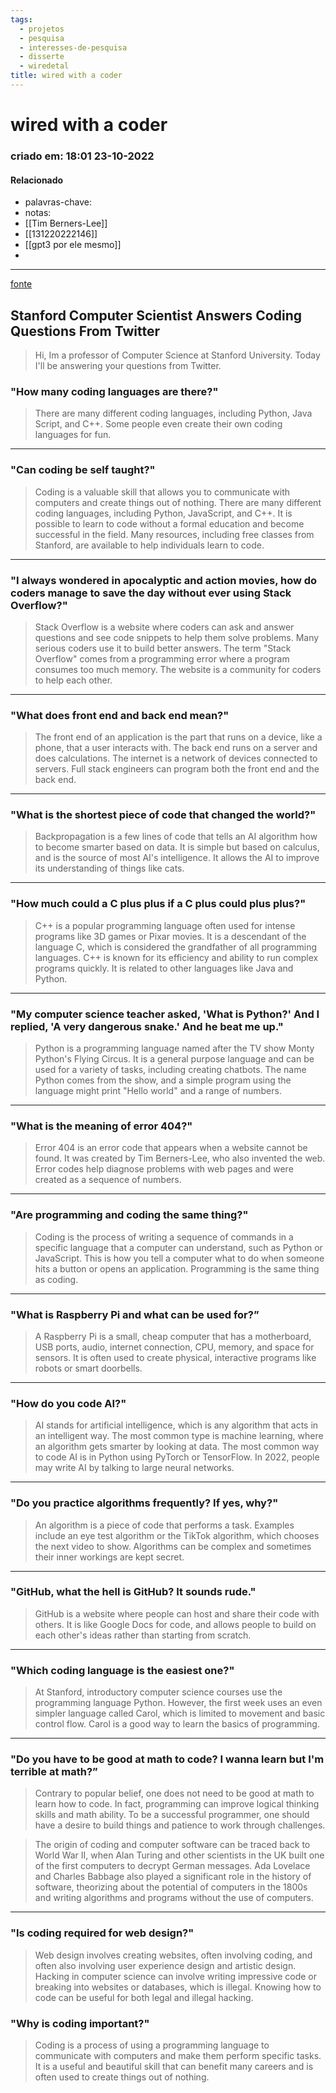 ```yaml
---
tags:
  - projetos
  - pesquisa
  - interesses-de-pesquisa
  - disserte
  - wiredetal
title: wired with a coder
---
```

# wired with a coder
### criado em: 18:01 23-10-2022

#### Relacionado
- palavras-chave: 
- notas:
- [[Tim Berners-Lee]]
- [[131220222146]]
- [[gpt3 por ele mesmo]]
- 

---
[fonte](https://www.youtube.com/watch?v=1yyRvyNQ5rQ)
## Stanford Computer Scientist Answers Coding Questions From Twitter

>Hi, Im a professor of Computer Science at Stanford University.
Today I'll be answering your questions from Twitter.

### "How many coding languages are there?"

>There are many different coding languages, including Python, Java Script, and C++. Some people even create their own coding languages for fun.

---

### "Can coding be self taught?" 
>Coding is a valuable skill that allows you to communicate with computers and create things out of nothing. There are many different coding languages, including Python, JavaScript, and C++. It is possible to learn to code without a formal education and become successful in the field. Many resources, including free classes from Stanford, are available to help individuals learn to code.

---

### "I always wondered in apocalyptic and action movies, how do coders manage to save the day without ever using Stack Overflow?"

>Stack Overflow is a website where coders can ask and answer questions and see code snippets to help them solve problems. Many serious coders use it to build better answers. The term "Stack Overflow" comes from a programming error where a program consumes too much memory. The website is a community for coders to help each other.

---

### "What does front end and back end mean?"
>The front end of an application is the part that runs on a device, like a phone, that a user interacts with. The back end runs on a server and does calculations. The internet is a network of devices connected to servers. Full stack engineers can program both the front end and the back end.


---
### "What is the shortest piece of code that changed the world?"

>Backpropagation is a few lines of code that tells an AI algorithm how to become smarter based on data. It is simple but based on calculus, and is the source of most AI's intelligence. It allows the AI to improve its understanding of things like cats.

---
### "How much could a C plus plus if a C plus could plus plus?"

>C++ is a popular programming language often used for intense programs like 3D games or Pixar movies. It is a descendant of the language C, which is considered the grandfather of all programming languages. C++ is known for its efficiency and ability to run complex programs quickly. It is related to other languages like Java and Python.

---
### "My computer science teacher asked, 'What is Python?' And I replied, 'A very dangerous snake.' And he beat me up."

>Python is a programming language named after the TV show Monty Python's Flying Circus. It is a general purpose language and can be used for a variety of tasks, including creating chatbots. The name Python comes from the show, and a simple program using the language might print "Hello world" and a range of numbers.

---
### "What is the meaning of error 404?"

>Error 404 is an error code that appears when a website cannot be found. It was created by Tim Berners-Lee, who also invented the web. Error codes help diagnose problems with web pages and were created as a sequence of numbers.

---

### "Are programming and coding the same thing?"


>Coding is the process of writing a sequence of commands in a specific language that a computer can understand, such as Python or JavaScript. This is how you tell a computer what to do when someone hits a button or opens an application. Programming is the same thing as coding.

---

### "What is Raspberry Pi and what can be used for?”


>A Raspberry Pi is a small, cheap computer that has a motherboard, USB ports, audio, internet connection, CPU, memory, and space for sensors. It is often used to create physical, interactive programs like robots or smart doorbells.

---
### "How do you code AI?" 

>AI stands for artificial intelligence, which is any algorithm that acts in an intelligent way. The most common type is machine learning, where an algorithm gets smarter by looking at data. The most common way to code AI is in Python using PyTorch or TensorFlow. In 2022, people may write AI by talking to large neural networks.
---
### "Do you practice algorithms frequently? If yes, why?"

>An algorithm is a piece of code that performs a task. Examples include an eye test algorithm or the TikTok algorithm, which chooses the next video to show. Algorithms can be complex and sometimes their inner workings are kept secret.


---
### "GitHub, what the hell is GitHub? It sounds rude."
>GitHub is a website where people can host and share their code with others. It is like Google Docs for code, and allows people to build on each other's ideas rather than starting from scratch.



---
### "Which coding language is the easiest one?"

>At Stanford, introductory computer science courses use the programming language Python. However, the first week uses an even simpler language called Carol, which is limited to movement and basic control flow. Carol is a good way to learn the basics of programming.

---
### "Do you have to be good at math to code? I  wanna learn but I'm terrible at math?”

>Contrary to popular belief, one does not need to be good at math to learn how to code. In fact, programming can improve logical thinking skills and math ability. To be a successful programmer, one should have a desire to build things and patience to work through challenges.

>The origin of coding and computer software can be traced back to World War II, when Alan Turing and other scientists in the UK built one of the first computers to decrypt German messages. Ada Lovelace and Charles Babbage also played a significant role in the history of software, theorizing about the potential of computers in the 1800s and writing algorithms and programs without the use of computers.


---
### "Is coding required for web design?"

>Web design involves creating websites, often involving coding, and often also involving user experience design and artistic design. Hacking in computer science can involve writing impressive code or breaking into websites or databases, which is illegal. Knowing how to code can be useful for both legal and illegal hacking.

### "Why is coding important?"

>Coding is a process of using a programming language to communicate with computers and make them perform specific tasks. It is a useful and beautiful skill that can benefit many careers and is often used to create things out of nothing.